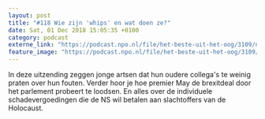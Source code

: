 ```yaml
---
layout: post
title: "#118 Wie zijn 'whips' en wat doen ze?"
date: Sat, 01 Dec 2018 15:05:35 +0100
category: podcast
externe_link: "https://podcast.npo.nl/file/het-beste-uit-het-oog/3109/nporadio1_het-beste-uit-het-oog_20181201_118-wie-zijn-whips-en-wat-doen-ze.mp3"
feature_image: "https://podcast.npo.nl/file/het-beste-uit-het-oog/3109/nporadio1_het-beste-uit-het-oog_20181201_118-wie-zijn-whips-en-wat-doen-ze.mp3"
---
```


In deze uitzending zeggen jonge artsen dat hun oudere collega's te weinig praten over hun fouten. Verder hoor je hoe premier May de brexitdeal door het parlement probeert te loodsen. En alles over de individuele schadevergoedingen die de NS wil betalen aan slachtoffers van de Holocaust.
